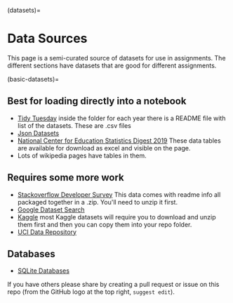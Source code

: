 (datasets)=
# Data Sources

This page is a semi-curated source of datasets for use in assignments.  The different sections have datasets that are good for different assignments.


(basic-datasets)=
## Best for loading directly into a notebook
- [Tidy Tuesday](https://github.com/rfordatascience/tidytuesday/tree/master/data) inside the folder for each year there is a README file with list of the datasets. These are .csv files
- [Json Datasets](https://github.com/jdorfman/awesome-json-datasets)
- [National Center for Education Statistics Digest 2019](https://nces.ed.gov/programs/digest/d19/tables_3.asp) These data tables are available for download as excel and visible on the page.
- Lots of wikipedia pages have tables in them.


## Requires some more work

- [Stackoverflow Developer Survey](https://insights.stackoverflow.com/survey) This data comes with readme info all packaged together in a .zip. You'll need to unzip it first.
- [Google Dataset Search](https://datasetsearch.research.google.com/)
- [Kaggle](https://www.kaggle.com/datasets) most Kaggle datasets will require you to download and unzip them first and then you can copy them into your repo folder.
- [UCI Data Repository](https://archive.ics.uci.edu/ml/index.php)



## Databases

- [SQLite Databases](https://2016.padjo.org/tutorials/sqlite-data-starterpacks/)

If you have others please share by creating a pull request or issue on this repo (from the GitHub logo at the top right, `suggest edit`).
